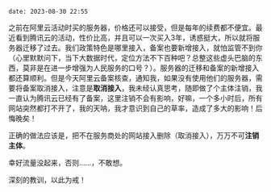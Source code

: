 ```
date: 2023-08-30 22:55
```

之前在阿里云活动时买的服务器，价格还可以接受，但是每年的续费都不便宜。最近看到腾讯云的活动，性价比高，并且可以一次买入3年，诱惑挺大，所以就将服务器迁移了过去。我们政策特色是哪里接入，备案也要新增接入，就怕监管不到你（心里默默问下，当下大数据时代，定位方法不下百种吧？总整这些虚头巴脑的东西，莫非是在进一步增强为人民服务的口号？）。服务器的迁移和备案的新增接入都还算顺利。但是今天阿里云备案核查，通知我，如果没有使用他们的服务器，需要将备案取消接入，注意是**取消接入**，我未经认真思考，随即做了个主体注销，我一直认为腾讯云已经有了备案，这里注销不会有影响，好嘛，一个多小时后，所有网站突然都打不开了，我的天呐，我才意识到自己的草率，造成了多大的影响！后悔晚矣！

正确的做法应该是，把不在服务商处的网站接入删除（取消接入），万万不可**注销主体**。

幸好流量没起来，否则……，不敢想。

深刻的教训，以此为戒！
